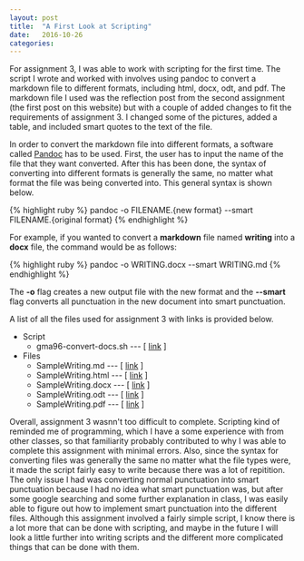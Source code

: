 ```yaml
---
layout: post
title:  "A First Look at Scripting"
date:   2016-10-26 
categories:
---
```


For assignment 3, I was able to work with scripting for the first time. The script I wrote and worked with involves using pandoc to convert a markdown file to different formats, including html, docx, odt, and pdf. The markdown file I used was the reflection post from the second assignment (the first post on this website) but with a couple of added changes to fit the requirements of assignment 3. I changed some of the pictures, added a table, and included smart quotes to the text of the file. 

In order to convert the markdown file into different formats, a software called [Pandoc][pandoc] has to be used. First, the user has to input the name of the file that they want converted. After this has been done, the syntax of converting into different formats is generally the same, no matter what format the file was being converted into. This general syntax is shown below.

{% highlight ruby %}
pandoc -o FILENAME.{new format} --smart FILENAME.{original format}
{% endhighlight %}

For example, if you wanted to convert a **markdown** file named **writing** into a **docx** file, the command would be as follows: 

{% highlight ruby %}
pandoc -o WRITING.docx --smart WRITING.md
{% endhighlight %}

The **-o** flag creates a new output file with the new format and the **--smart** flag converts all punctuation in the new document into smart punctuation. 

A list of all the files used for assignment 3 with links is provided below. 

- Script
    - gma96-convert-docs.sh --- [ [link][script] ]
- Files
    - SampleWriting.md --- [ [link][md] ]
    - SampleWriting.html --- [ [link][html] ]
    - SampleWriting.docx --- [ [link][docx] ]
    - SampleWriting.odt --- [ [link][odt] ]
    - SampleWriting.pdf --- [ [link][pdf] ]

Overall, assignment 3 wasnn't too difficult to complete. Scripting kind of reminded me of programming, which I have a some experience with from other classes, so that familiarity probably contributed to why I was able to complete this assignment with minimal errors. Also, since the syntax for converting files was generally the same no matter what the file types were, it made the script fairly easy to write because there was a lot of repitition. The only issue I had was converting normal punctuation into smart punctuation because I had no idea what smart punctuation was, but after some google searching and some further explanation in class, I was easily able to figure out how to implement smart punctuation into the different files. Although this assignment involved a fairly simple script, I know there is a lot more that can be done with scripting, and maybe in the future I will look a little further into writing scripts and the different more complicated things that can be done with them. 

<!--- LINKS -->
[pandoc]: http://pandoc.org/
[script]: https://github.com/inls161/assignment-3-gma96/blob/master/gma96-convert-docs.sh
[md]: https://github.com/inls161/assignment-3-gma96/blob/master/SampleWriting.md
[html]: https://github.com/inls161/assignment-3-gma96/blob/master/SampleWriting.html
[docx]: https://github.com/inls161/assignment-3-gma96/blob/master/SampleWriting.docx
[odt]: https://github.com/inls161/assignment-3-gma96/blob/master/SampleWriting.odt
[pdf]: https://github.com/inls161/assignment-3-gma96/blob/master/SampleWriting.pdf